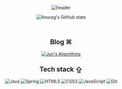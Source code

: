 <div align=center>

![header](https://capsule-render.vercel.app/api?type=waving&color=auto&height=300&section=header&text=Jun's%20Github&fontSize=90&animation=fadeIn&fontAlignY=38&descAlignY=51&descAlign=62)

![Anurag's GitHub stats](https://github-readme-stats.vercel.app/api?username=won4885&theme=radical&show_icons=true)

 <br>

<h2> Blog ⌘ </h2>

[![Jun's Algorithms](https://whal.eu/i/BpblJMqn)](https://won4885.github.io)


<h2> Tech stack ⇪ </h2>

![Java](https://img.shields.io/badge/-Java-007ACC?style=for-the-badge&logo=Java&logoColor=white)
![Spring](https://img.shields.io/badge/-Spring-222222?style=for-the-badge&logo=Spring)
![HTML5](https://img.shields.io/badge/-HTML5-F05032?style=for-the-badge&logo=html5&logoColor=ffffff)
![CSS3](https://img.shields.io/badge/-CSS3-007ACC?style=for-the-badge&logo=css3)
![JavaScript](https://img.shields.io/badge/-JavaScript-%23F7DF1C?style=for-the-badge&logo=javascript&logoColor=000000&labelColor=%23F7DF1C&color=%23FFCE5A)
![Git](https://img.shields.io/badge/-Git-F05032?style=for-the-badge&logo=git&logoColor=ffffff)

</div>
